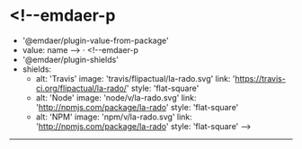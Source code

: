 <!--emdaer-p
  - '@emdaer/plugin-image'
  - src: https://github.com/flipactual/la-rado/raw/master/banner.svg 
    alt: La Rado
    align: center
-->

# <!--emdaer-p
  - '@emdaer/plugin-value-from-package'
  - value: name
--> · <!--emdaer-p
  - '@emdaer/plugin-shields'
  - shields:
    - alt: 'Travis'
      image: 'travis/flipactual/la-rado.svg'
      link: 'https://travis-ci.org/flipactual/la-rado/'
      style: 'flat-square'
    - alt: 'Node'
      image: 'node/v/la-rado.svg'
      link: 'http://npmjs.com/package/la-rado'
      style: 'flat-square'
    - alt: 'NPM'
      image: 'npm/v/la-rado.svg'
      link: 'http://npmjs.com/package/la-rado'
      style: 'flat-square'
-->

<!--emdaer-p
  - '@emdaer/plugin-import'
  - path: .emdaer/README/Why.md
    runEmdaer: true
-->

<!--emdaer-p
  - '@emdaer/plugin-import'
  - path: .emdaer/README/How.md
    runEmdaer: true
-->

---

<!--emdaer-p
  - '@emdaer/plugin-license-reference'
-->
